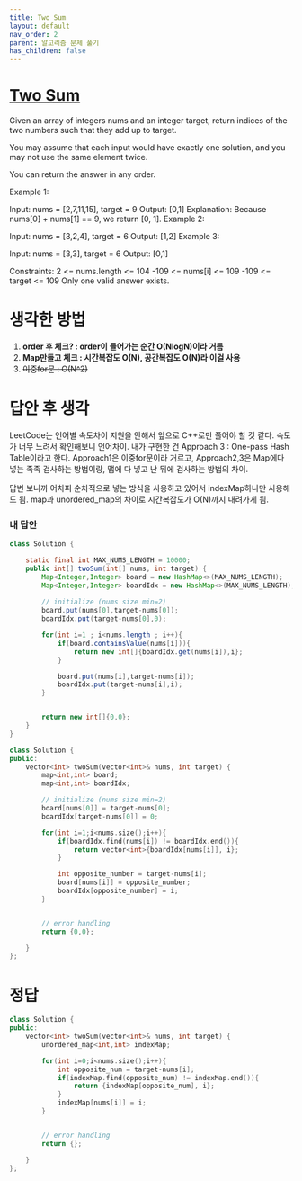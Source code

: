 ```yaml
---
title: Two Sum
layout: default
nav_order: 2
parent: 알고리즘 문제 풀기
has_children: false
---
```



# [Two Sum](https://leetcode.com/problems/two-sum/description/)
Given an array of integers nums and an integer target, return indices of the two numbers such that they add up to target.

You may assume that each input would have exactly one solution, and you may not use the same element twice.

You can return the answer in any order.

 

Example 1:

Input: nums = [2,7,11,15], target = 9
Output: [0,1]
Explanation: Because nums[0] + nums[1] == 9, we return [0, 1].
Example 2:

Input: nums = [3,2,4], target = 6
Output: [1,2]
Example 3:

Input: nums = [3,3], target = 6
Output: [0,1]

Constraints:
2 <= nums.length <= 104
-109 <= nums[i] <= 109
-109 <= target <= 109
Only one valid answer exists.

# 생각한 방법
1. __order 후 체크? : order이 들어가는 순간 O(NlogN)이라 거름__
2. __Map만들고 체크 : 시간복잡도 O(N), 공간복잡도 O(N)라 이걸 사용__
3. ~~이중for문 : O(N^2)~~


# 답안 후 생각
LeetCode는 언어별 속도차이 지원을 안해서 앞으로 C++로만 풀어야 할 것 같다.
속도가 너무 느려서 확인해보니 언어차이.
내가 구현한 건 Approach 3 : One-pass Hash Table이라고 한다.
Approach1은 이중for문이라 거르고, 
Approach2,3은 Map에다 넣는 족족 검사하는 방법이랑, 맵에 다 넣고 난 뒤에 검사하는 방법의 차이.

답변 보니까 어차피 순차적으로 넣는 방식을 사용하고 있어서 indexMap하나만 사용해도 됨.
map과 unordered_map의 차이로 시간복잡도가 O(N)까지 내려가게 됨.


### 내 답안
```java
class Solution {

    static final int MAX_NUMS_LENGTH = 10000;
    public int[] twoSum(int[] nums, int target) {
        Map<Integer,Integer> board = new HashMap<>(MAX_NUMS_LENGTH);
        Map<Integer,Integer> boardIdx = new HashMap<>(MAX_NUMS_LENGTH);
        
        // initialize (nums size min=2)
        board.put(nums[0],target-nums[0]);
        boardIdx.put(target-nums[0],0);

        for(int i=1 ; i<nums.length ; i++){
            if(board.containsValue(nums[i])){
                return new int[]{boardIdx.get(nums[i]),i};
            }

            board.put(nums[i],target-nums[i]);
            boardIdx.put(target-nums[i],i);
        }


        return new int[]{0,0};
    }
}
```

```c++
class Solution {
public:
    vector<int> twoSum(vector<int>& nums, int target) {
        map<int,int> board;
        map<int,int> boardIdx;

        // initialize (nums size min=2)
        board[nums[0]] = target-nums[0];
        boardIdx[target-nums[0]] = 0;

        for(int i=1;i<nums.size();i++){
            if(boardIdx.find(nums[i]) != boardIdx.end()){
                return vector<int>{boardIdx[nums[i]], i};
            }

            int opposite_number = target-nums[i];
            board[nums[i]] = opposite_number;
            boardIdx[opposite_number] = i;
        }


        // error handling
        return {0,0};

    }
};
```

# 정답
```c++
class Solution {
public:
    vector<int> twoSum(vector<int>& nums, int target) {
        unordered_map<int,int> indexMap;

        for(int i=0;i<nums.size();i++){
            int opposite_num = target-nums[i];
            if(indexMap.find(opposite_num) != indexMap.end()){
                return {indexMap[opposite_num], i};
            }
            indexMap[nums[i]] = i;
        }


        // error handling
        return {};

    }
};
```